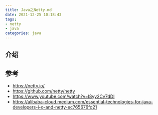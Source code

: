 ```yaml
---
title: Java之Netty.md
date: 2021-12-25 10:18:43
tags: 
- netty
- java
categories: java
---
```

## 介绍

## 参考
- https://netty.io/
- https://github.com/netty/netty
- https://www.youtube.com/watch?v=I8yy2Cy7dDI
- https://alibaba-cloud.medium.com/essential-technologies-for-java-developers-i-o-and-netty-ec765676fd21